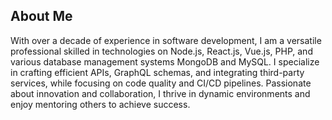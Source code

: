 ## About Me

With over a decade of experience in software development, I am a versatile professional skilled in technologies on Node.js, React.js, Vue.js, PHP, and various database management systems MongoDB and MySQL. I specialize in crafting efficient APIs, GraphQL schemas, and integrating third-party services, while focusing on code quality and CI/CD pipelines. Passionate about innovation and collaboration, I thrive in dynamic environments and enjoy mentoring others to achieve success.
